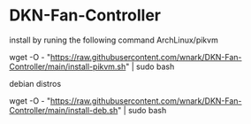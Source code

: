 # DKN-Fan-Controller

install by runing the following command
ArchLinux/pikvm

wget -O - "https://raw.githubusercontent.com/wnark/DKN-Fan-Controller/main/install-pikvm.sh" | sudo bash

debian distros

wget -O - "https://raw.githubusercontent.com/wnark/DKN-Fan-Controller/main/install-deb.sh" | sudo bash
